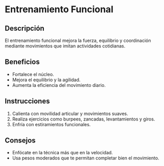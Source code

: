 # Entrenamiento Funcional

## Descripción
El entrenamiento funcional mejora la fuerza, equilibrio y coordinación mediante movimientos que imitan actividades cotidianas.

## Beneficios
- Fortalece el núcleo.
- Mejora el equilibrio y la agilidad.
- Aumenta la eficiencia del movimiento diario.

## Instrucciones
1. Calienta con movilidad articular y movimientos suaves.
2. Realiza ejercicios como burpees, zancadas, levantamientos y giros.
3. Enfría con estiramientos funcionales.

## Consejos
- Enfócate en la técnica más que en la velocidad.
- Usa pesos moderados que te permitan completar bien el movimiento.
